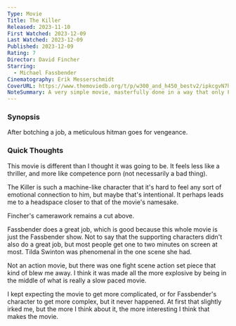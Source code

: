 ```yaml
---
Type: Movie
Title: The Killer
Released: 2023-11-10
First Watched: 2023-12-09
Last Watched: 2023-12-09
Published: 2023-12-09
Rating: 7
Director: David Fincher
Starring:
  - Michael Fassbender
Cinematography: Erik Messerschmidt
CoverURL: https://www.themoviedb.org/t/p/w300_and_h450_bestv2/ipkcgvN7h3yZnbYowthloHLKsf4.jpg
NoteSummary: A very simple movie, masterfully done in a way that only Fincher does.
---
```

### Synopsis
After botching a job, a meticulous hitman goes for vengeance. 

### Quick Thoughts
This movie is different than I thought it was going to be. It feels less like a thriller, and more like competence porn (not necessarily a bad thing). 

The Killer is such a machine-like character that it's hard to feel any sort of emotional connection to him, but maybe that's intentional. It perhaps leads me to a headspace closer to that of the movie's namesake. 

Fincher's camerawork remains a cut above. 

Fassbender does a great job, which is good because this whole movie is just the Fassbender show. Not to say that the supporting characters didn't also do a great job, but most people get one to two minutes on screen at most. Tilda Swinton was phenomenal in the one scene she had.

Not an action movie, but there was one fight scene action set piece that kind of blew me away. I think it was made all the more explosive by being in the middle of what is really a slow paced movie.

I kept expecting the movie to get more complicated, or for Fassbender's character to get more complex, but it never happened. At first that slightly irked me, but the more I think about it, the more interesting I think that makes the movie. 